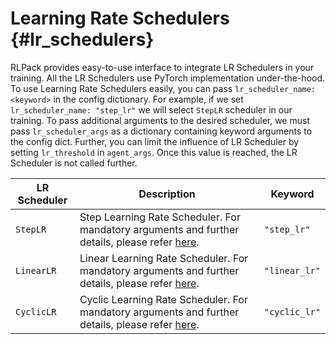 # Learning Rate Schedulers {#lr_schedulers}

RLPack provides easy-to-use interface to integrate LR Schedulers in your training. All the LR Schedulers use 
PyTorch implementation under-the-hood. To use Learning Rate Schedulers easily, you can pass 
`lr_scheduler_name: <keyword>` in the config dictionary. For example, if we set `lr_scheduler_name: "step_lr"` 
we will select `StepLR` scheduler in our training. To pass additional arguments to the desired scheduler, we must 
pass `lr_scheduler_args` as a dictionary containing keyword arguments to the config dict. Further, you can limit the 
influence of LR Scheduler by setting `lr_threshold` in `agent_args`. Once this value is reached, the LR Scheduler is 
not called further. 


| LR Scheduler | Description                                                                                                                                                                         | Keyword       |
|--------------|-------------------------------------------------------------------------------------------------------------------------------------------------------------------------------------|---------------|
| `StepLR`     | Step Learning Rate Scheduler. For mandatory arguments and further details, please refer [here](https://pytorch.org/docs/stable/generated/torch.optim.lr_scheduler.StepLR.html).     | `"step_lr"`   |
| `LinearLR`   | Linear Learning Rate Scheduler. For mandatory arguments and further details, please refer [here](https://pytorch.org/docs/stable/generated/torch.optim.lr_scheduler.LinearLR.html). | `"linear_lr"` |
| `CyclicLR`   | Cyclic Learning Rate Scheduler. For mandatory arguments and further details, please refer [here](https://pytorch.org/docs/stable/generated/torch.optim.lr_scheduler.CyclicLR.html). | `"cyclic_lr"` |
